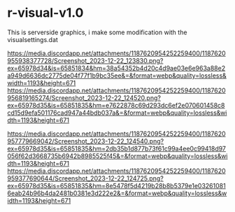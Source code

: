 # r-visual-v1.0
This is serverside graphics, i make some modification with the visualsettings.dat

https://media.discordapp.net/attachments/1187620954252259400/1187620955938377728/Screenshot_2023-12-22_123830.png?ex=65978d34&is=65851834&hm=38a54352b4d20c4d9ae03e6e963a88e2a949d6636dc2775de04f77f1b9bc35ee&=&format=webp&quality=lossless&width=1193&height=671
https://media.discordapp.net/attachments/1187620954252259400/1187620956819165274/Screenshot_2023-12-22_124520.png?ex=65978d35&is=65851835&hm=e7622878c69d293dc6ef2e070601458c8cd15d9efa501176cad947a44bdb037a&=&format=webp&quality=lossless&width=1193&height=671

https://media.discordapp.net/attachments/1187620954252259400/1187620957779669042/Screenshot_2023-12-22_124540.png?ex=65978d35&is=65851835&hm=2db35b1d877b73f61c99a4ee0c99418d97056f62d3668735b6942b8985525f45&=&format=webp&quality=lossless&width=1193&height=671
https://media.discordapp.net/attachments/1187620954252259400/1187620959377690644/Screenshot_2023-12-22_124725.png?ex=65978d35&is=65851835&hm=8e5478f5d4219b28b8b5379e1e032610816eab24b96b4da2481b0381e3d222e2&=&format=webp&quality=lossless&width=1193&height=671

